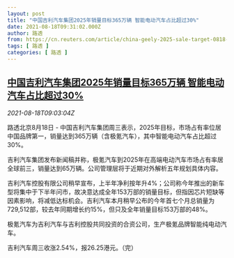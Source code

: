 ```yaml
---
layout: post
title: "中国吉利汽车集团2025年销量目标365万辆 智能电动汽车占比超过30%"
date: 2021-08-18T09:31:02.000Z
author: 路透
from: https://cn.reuters.com/article/china-geely-2025-sale-target-0818-idCNKBS2FJ0S9
tags: [ 路透 ]
categories: [ 路透 ]
---
```

<!--1629279062000-->
[中国吉利汽车集团2025年销量目标365万辆 智能电动汽车占比超过30%](https://cn.reuters.com/article/china-geely-2025-sale-target-0818-idCNKBS2FJ0S9)
------

<div>
<div><i>2021-08-18T09:03:04Z</i></div><p>路透北京8月18日 - 中国吉利汽车集团周三表示，2025年目标，市场占有率位居中国品牌第一，销量达到365万辆（含极氪汽车），其中智能电动汽车占比超过30%。</p><p>吉利汽车集团发布新闻稿并称，极氪汽车到2025年在高端电动汽车市场占有率居全球前三，销量达到65万辆。公司管理层将于近期对外解析五年规划具体内容。</p><p>吉利汽车控股有限公司稍早宣布，上半年净利按年升4%；公司称今年推出的新车型将集中于下半年问市，故决意达成全年153万部的销量目标，但指因芯片短缺等因素影响，将减低达标机会。吉利汽车本月稍早公布的今年首七个月总销量为729,512部，较去年同期增长约15%，但只及全年销量目标153万部的48%。</p><p>极氪汽车为吉利汽车与吉利控股共同投资的合资公司，生产极氪品牌智能纯电动汽车。</p><p>吉利汽车周三收涨2.54%，报26.25港元。（完）</p>
</div>
